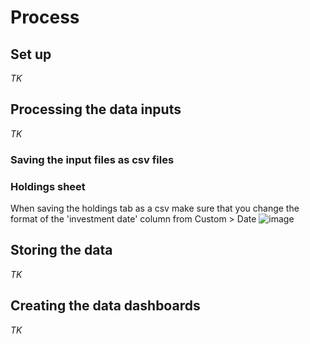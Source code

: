 # Process

## Set up
*TK*

## Processing the data inputs
*TK*

### Saving the input files as csv files

### Holdings sheet
When saving the holdings tab as a csv make sure that you change the format of the 'investment date' column from Custom > Date
![image](https://user-images.githubusercontent.com/96526387/158043452-82b3ba2a-cc57-4569-9131-06d627842f6b.png)


## Storing the data
*TK*

## Creating the data dashboards
*TK*
